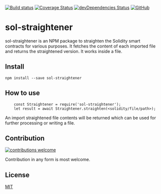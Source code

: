 [![Build status](https://travis-ci.com/Aniket-Engg/sol-straightener.svg?branch=master)](https://travis-ci.com/Aniket-Engg/sol-straightener)
[![Coverage Status](https://coveralls.io/repos/github/Aniket-Engg/sol-straightener/badge.svg?branch=master)](https://coveralls.io/github/Aniket-Engg/sol-straightener?branch=master)
[![devDependencies Status](https://david-dm.org/aniket-engg/sol-straightener/dev-status.svg)](https://david-dm.org/aniket-engg/sol-straightener?type=dev)
[![GitHub](https://img.shields.io/github/license/mashape/apistatus.svg)](https://github.com/Aniket-Engg/sol-straightener)

# sol-straightener
sol-straightener is an NPM package to straighten the Solidity smart contracts for various purposes. It fetches the content of each imported file and returns the straightened version. It works inside a file. 

## Install
```
npm install --save sol-straightener
```
## How to use
```
    const Straightener = require('sol-straightener');
    let result = await Straightener.straighten(<solidity/file/path>);
```
An import straightened file contents will be returned which can be used for further processing or writing a file.

## Contribution
[![contributions welcome](https://img.shields.io/badge/contributions-welcome-brightgreen.svg?style=flat)](https://github.com/Aniket-Engg/sol-straightener/issues)

Contribution in any form is most welcome.

## License
[MIT](https://github.com/Aniket-Engg/sol-straightener/blob/master/LICENSE)


